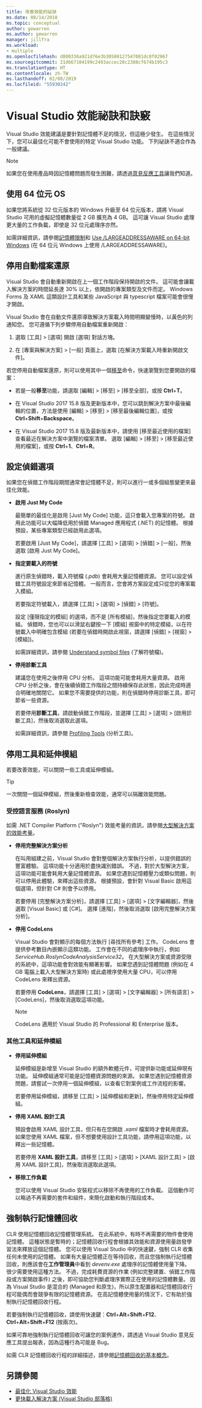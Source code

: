 ```yaml
---
title: 改善效能的祕訣
ms.date: 08/14/2018
ms.topic: conceptual
author: gewarren
ms.author: gewarren
manager: jillfra
ms.workload:
- multiple
ms.openlocfilehash: d800336a921d76e3b30580127547081dc8f02967
ms.sourcegitcommit: 21d667104199c2493accec20c2388cf674b195c3
ms.translationtype: HT
ms.contentlocale: zh-TW
ms.lasthandoff: 02/08/2019
ms.locfileid: "55930242"
---
```

# <a name="visual-studio-performance-tips-and-tricks"></a>Visual Studio 效能祕訣和訣竅

Visual Studio 效能建議是要針對記憶體不足的情況，但這極少發生。 在這些情況下，您可以最佳化可能不會使用的特定 Visual Studio 功能。 下列祕訣不適合作為一般建議。

> [!NOTE]
> 如果您在使用產品時因記憶體問題而發生困難，請透過[意見反應工具](../ide/how-to-report-a-problem-with-visual-studio-2017.md)讓我們知道。

## <a name="use-a-64-bit-os"></a>使用 64 位元 OS

如果您將系統從 32 位元版本的 Windows 升級至 64 位元版本，請將 Visual Studio 可用的虛擬記憶體數量從 2 GB 擴充為 4 GB。 這可讓 Visual Studio 處理更大量的工作負載，即使是 32 位元處理序亦然。

如需詳細資訊，請參閱[記憶體限制](/windows/desktop/Memory/memory-limits-for-windows-releases#memory_limits)和 [Use /LARGEADDRESSAWARE on 64-bit Windows](https://blogs.msdn.microsoft.com/oldnewthing/20050601-24/?p=35483/) (在 64 位元 Windows 上使用 /LARGEADDRESSAWARE)。

## <a name="disable-automatic-file-restore"></a>停用自動檔案還原

Visual Studio 會自動重新開啟在上一個工作階段保持開啟的文件。 這可能會讓載入解決方案的時間延長達 30% 以上，依開啟的專案類型及文件而定。 Windows Forms 及 XAML 這類設計工具和某些 JavaScript 與 typescript 檔案可能會很慢才開啟。

Visual Studio 會在自動文件還原導致解決方案載入時間明顯變慢時，以黃色的列通知您。 您可遵循下列步驟停用自動檔案重新開啟：

1. 選取 [工具] > [選項] 開啟 [選項] 對話方塊。

1. 在 [專案與解決方案] > [一般] 頁面上，選取 [在解決方案載入時重新開啟文件]。

若您停用自動檔案還原，則可以使用其中一個[移至](../ide/go-to.md)命令，快速瀏覽到您要開啟的檔案：

- 若是一般**移至**功能，請選取 [編輯] > [移至] > [移至全部]，或按 **Ctrl**+**T**。

- 在 Visual Studio 2017 15.8 版及更新版本中，您可以跳到解決方案中最後編輯的位置，方法是使用 [編輯] > [移至] > [移至最後編輯位置]，或按 **Ctrl**+**Shift**+**Backspace**。

- 在 Visual Studio 2017 15.8 版及最新版本中，請使用 [移至最近使用的檔案] 查看最近在解決方案中瀏覽的檔案清單。 選取 [編輯] > [移至] > [移至最近使用的檔案]，或按 **Ctrl**+**1**、**Ctrl**+**R**。

## <a name="configure-debugging-options"></a>設定偵錯選項

如果您在偵錯工作階段期間通常會記憶體不足，則可以進行一或多個組態變更來最佳化效能。

- **啟用 Just My Code**

    最簡單的最佳化是啟用 [Just My Code] 功能，這只會載入您專案的符號。 啟用此功能可以大幅降低用於偵錯 Managed 應用程式 (.NET) 的記憶體。 根據預設，某些專案類型已經啟用此選項。

    若要啟用 [Just My Code]，請選擇 [工具] > [選項] > [偵錯] > [一般]，然後選取 [啟用 Just My Code]。

- **指定要載入的符號**

    進行原生偵錯時，載入符號檔 (*.pdb*) 會耗用大量記憶體資源。 您可以設定偵錯工具符號設定來節省記憶體。 一般而言，您會將方案設定成只從您的專案載入模組。

    若要指定符號載入，請選擇 [工具] > [選項] > [偵錯] > [符號]。

    設定 [僅限指定的模組] 的選項，而不是 [所有模組]，然後指定您要載入的模組。 偵錯時，您也可以以滑鼠右鍵按一下 [模組] 視窗中的特定模組，以在符號載入中明確包含模組 (若要在偵錯時開啟此視窗，請選擇 [偵錯] > [視窗] > [模組])。

    如需詳細資訊，請參閱 [Understand symbol files](https://blogs.msdn.microsoft.com/visualstudioalm/2015/01/05/understanding-symbol-files-and-visual-studios-symbol-settings/) (了解符號檔)。

- **停用診斷工具**

    建議您在使用之後停用 CPU 分析。 這項功能可能會耗用大量資源。 啟用 CPU 分析之後，會在後續偵錯工作階段之間持續保存此狀態，因此完成時適合明確地關閉它。 如果您不需要提供的功能，則在偵錯時停用診斷工具，即可節省一些資源。

    若要停用**診斷工具**，請啟動偵錯工作階段，並選擇 [工具] > [選項] > [啟用診斷工具]，然後取消選取此選項。

    如需詳細資訊，請參閱 [Profiling Tools](../profiling/profiling-feature-tour.md) (分析工具)。

## <a name="disable-tools-and-extensions"></a>停用工具和延伸模組

若要改善效能，可以關閉一些工具或延伸模組。

> [!TIP]
> 一次關閉一個延伸模組，然後重新檢查效能，通常可以隔離效能問題。

### <a name="managed-language-service-roslyn"></a>受控語言服務 (Roslyn)

如需 .NET Compiler Platform ("Roslyn") 效能考量的資訊，請參閱[大型解決方案的效能考量](https://github.com/dotnet/roslyn/wiki/Performance-considerations-for-large-solutions)。

- **停用完整解決方案分析**

    在叫用組建之前，Visual Studio 會對整個解決方案執行分析，以提供錯誤的豐富體驗。 這項功能十分適用於盡快識別錯誤。 不過，對於大型解決方案，這項功能可能會耗用大量記憶體資源。 如果您遇到記憶體壓力或類似問題，則可以停用此體驗，來釋出這些資源。 根據預設，會針對 Visual Basic 啟用這個選項，但針對 C# 則會予以停用。

    若要停用 [完整解決方案分析]，請選擇 [工具] > [選項] > [文字編輯器]，然後選取 [Visual Basic] 或 [C#]。 選擇 [進階]，然後取消選取 [啟用完整解決方案分析]。

- **停用 CodeLens**

    Visual Studio 會對顯示的每個方法執行 [尋找所有參考] 工作。 CodeLens 會提供參考數目內嵌顯示這類功能。 工作會在不同的處理序中執行，例如 *ServiceHub.RoslynCodeAnalysisService32*。 在大型解決方案或資源受限的系統中，這項功能會對效能有顯著影響。 如果您遇到記憶體問題 (例如在 4 GB 電腦上載入大型解決方案時) 或此處裡序使用大量 CPU，可以停用 CodeLens 來釋出資源。

    若要停用 **CodeLens**，請選擇 [工具] > [選項] > [文字編輯器] > [所有語言] > [CodeLens]，然後取消選取這項功能。

    > [!NOTE]
    > CodeLens 適用於 Visual Studio 的 Professional 和 Enterprise 版本。

### <a name="other-tools-and-extensions"></a>其他工具和延伸模組

- **停用延伸模組**

    延伸模組是新增至 Visual Studio 的額外軟體元件，可提供新功能或延伸現有功能。 延伸模組通常可能是記憶體資源問題的來源。 如果您遇到記憶體資源問題，請嘗試一次停用一個延伸模組，以查看它對案例或工作流程的影響。

    若要停用延伸模組，請移至 [工具] > [延伸模組和更新]，然後停用特定延伸模組。

- **停用 XAML 設計工具**

    預設會啟用 XAML 設計工具，但只有在您開啟 *.xaml* 檔案時才會耗用資源。 如果您使用 XAML 檔案，但不想要使用設計工具功能，請停用這項功能，以釋出一些記憶體。

    若要停用 **XAML 設計工具**，請移至 [工具] > [選項] > [XAML 設計工具] > [啟用 XAML 設計工具]，然後取消選取此選項。

- **移除工作負載**

    您可以使用 Visual Studio 安裝程式以移除不再使用的工作負載。 這個動作可以略過不再需要的套件和組件，來簡化啟動和執行階段成本。

## <a name="force-a-garbage-collection"></a>強制執行記憶體回收

CLR 使用記憶體回收記憶體管理系統。 在此系統中，有時不再需要的物件會使用記憶體。 這種狀態是暫時的；記憶體回收行程會根據其效能和資源使用量啟發學習法來釋放這個記憶體。 您可以使用 Visual Studio 中的快速鍵，強制 CLR 收集任何未使用的記憶體。 如果有大量記憶體正在等待回收，而且您強制執行記憶體回收，則應該會在**工作管理員**中看到 *devenv.exe* 處理序的記憶體使用量下降。 很少需要使用這種方法。 不過，完成耗費資源的作業 (例如完整建置、偵錯工作階段或方案開啟事件) 之後，即可協助您判斷處理序實際正在使用的記憶體數量。 因為 Visual Studio 是混合的 (Managed 和原生)，所以原生配置器和記憶體回收行程可能偶而會競爭有限的記憶體資源。 在高記憶體使用量的情況下，它有助於強制執行記憶體回收行程。

若要強制執行記憶體回收，請使用快速鍵：**Ctrl**+**Alt**+**Shift**+**F12**、**Ctrl**+**Alt**+**Shift**+**F12** (按兩次)。

如果可靠地強制執行記憶體回收可讓您的案例運作，請透過 Visual Studio 意見反應工具提出報表，因為這種行為可能是 Bug。

如需 CLR 記憶體回收行程的詳細描述，請參閱[記憶體回收的基本概念](/dotnet/standard/garbage-collection/fundamentals)。

## <a name="see-also"></a>另請參閱

- [最佳化 Visual Studio 效能](../ide/optimize-visual-studio-performance.md)
- [更快載入解決方案 (Visual Studio 部落格)](https://blogs.msdn.microsoft.com/visualstudio/2018/04/04/load-solutions-faster-with-visual-studio-2017-version-15-6/)